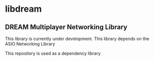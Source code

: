 # libdream

## DREAM Multiplayer Networking Library

This library is currently under development. This library depends on the ASIO Networking Library

This repository is used as a dependency library
